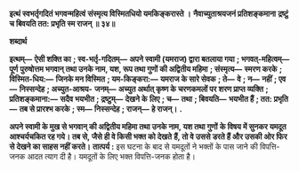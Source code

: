 **इत्थं स्वभर्तृगदितं भगवन्महित्वं** **संस्मृत्य विस्मितधियो यमकिङ्करास्ते ।** **नैवाच्युताश्रयजनं प्रतिशङ्कमाना** **द्रष्टुं च बिवयति तत: प्रभृति स्म राजन् ॥ ३४॥** 

**शब्दार्थ** 

**इत्थम्—** **ऐसी शक्ति का** **; स्व-भर्तृ-गदितम्—** **अपने स्वामी (यमराज) द्वारा बतलाया गया** **; भगवत्-महित्वम्—** **पूर्ण** **पुरुषोत्तम भगवान् तथा उनके नाम, यश, रूप तथा गुणों की अद्वितीय महिमा** **; संस्मृत्य—** **स्मरण करके** **; विस्मित-धिय:—** **जिनके मन विस्मित** **; यम-किङ्करा:—** **यमराज के सारे सेवक** **; ते—** **वे** **; न—** **नहीं** **; एव—** **निस्सन्देह** **; अच्युत-आश्रय-** **जनम्—** **अच्युत अर्थात् कृष्ण के चरणकमलों पर शरण प्राप्त व्यक्ति** **; प्रतिशङ्कमाना:—** **सदैव भयभीत** **; द्रष्टुम्—** **देखने के** **लिए** **; च—** **तथा** **; बिवयति—** **भयभीत हैं** **; तत: प्रभृति—** **तब से प्रारश्भ करके** **; स्म—** **निस्सन्देह** **; राजन्—** **हे राजन्।** **.** 

**अपने स्वामी के मुख से भगवान् की अद्वितीय महिमा तथा उनके नाम, यश तथा गुणों** **के विषय में सुनकर यमदूत आश्चर्यचकित रह गये। तब से, जैसे ही वे किसी भक्त को देखते** **हैं, तो वे उससे डरते हैं और उसकी ओर फिर से देखने का साहस नहीं करते।** **तात्पर्य :** इस घटना के बाद से यमदूतों ने भक्तों के पास जाने की विपत्ति-जनक आदत त्याग दी है। यमदूतों के लिए भक्त विपत्ति-जनक होता है।  